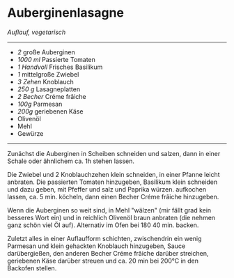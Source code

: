 # Auberginenlasagne

*Auflauf, vegetarisch*

---

- *2* große Auberginen
- *1000 ml* Passierte Tomaten
- *1 Handvoll* Frisches Basilikum
- *1* mittelgroße Zwiebel
- *3 Zehen* Knoblauch
- *250 g* Lasagneplatten
- *2 Becher* Créme frâiche
- *100g* Parmesan
- *200g* geriebenen Käse
- Olivenöl
- Mehl
- Gewürze

---

Zunächst die Auberginen in Scheiben schneiden und salzen, dann in einer Schale oder ähnlichem ca. 1h stehen lassen.

Die Zwiebel und 2 Knoblauchzehen klein schneiden, in einer Pfanne leicht anbraten. Die passierten Tomaten hinzugeben, Basilikum klein schneiden und dazu geben, mit Pfeffer und salz und Paprika würzen. aufkochen lassen, ca. 5 min. köcheln, dann einen Becher Créme frâiche hinzugeben.

Wenn die Auberginen so weit sind, in Mehl "wälzen" (mir fällt grad kein besseres Wort ein) und in reichlich Olivenöl braun anbraten (die nehmen ganz schön viel Öl auf).
Alternativ im Ofen bei 180 40 min. backen.

Zuletzt alles in einer Auflaufform schichten, zwischendrin ein wenig Parmesan und klein gehackten Knoblauch hinzugeben, Sauce darübergießen, den anderen Becher Créme frâiche darüber streichen, geriebenen Käse darüber streuen und ca. 20 min bei 200°C in den Backofen stellen.

